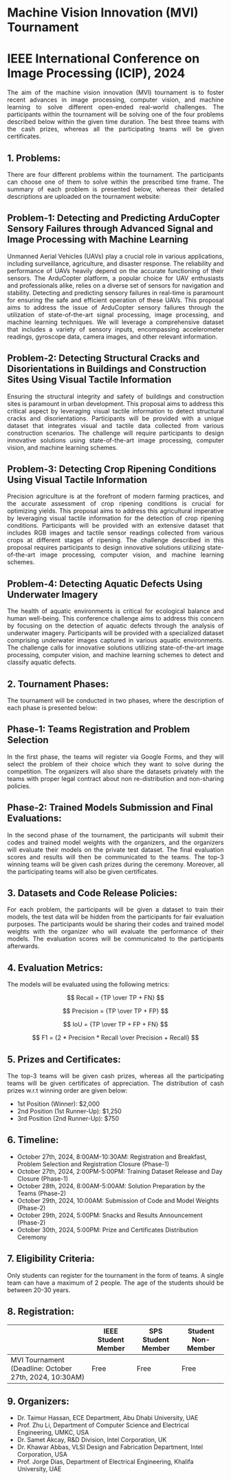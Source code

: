 # Machine Vision Innovation (MVI) Tournament
# IEEE International Conference on Image Processing (ICIP), 2024

<p align="justify">
The aim of the machine vision innovation (MVI) tournament is to foster recent advances in image processing, computer vision, and machine learning to solve different open-ended real-world challenges. The participants within the tournament will be solving one of the four problems described below within the given time duration. The best three teams with the cash prizes, whereas all the participating teams will be given certificates. 
</p>

## 1. Problems:
<p align="justify">
There are four different problems within the tournament. The participants can choose one of them to solve within the prescribed time frame. The summary of each problem is presented below, whereas their detailed descriptions are uploaded on the tournament website:
</p>  

## Problem-1: Detecting and Predicting ArduCopter Sensory Failures through Advanced Signal and Image Processing with Machine Learning
<p align="justify">
Unmanned Aerial Vehicles (UAVs) play a crucial role in various applications, including surveillance, agriculture, and disaster response. The reliability and performance of UAVs heavily depend on the accurate functioning of their sensors. The ArduCopter platform, a popular choice for UAV enthusiasts and professionals alike, relies on a diverse set of sensors for navigation and stability. Detecting and predicting sensory failures in real-time is paramount for ensuring the safe and efficient operation of these UAVs.
This proposal aims to address the issue of ArduCopter sensory failures through the utilization of state-of-the-art signal processing, image processing, and machine learning techniques. We will leverage a comprehensive dataset that includes a variety of sensory inputs, encompassing accelerometer readings, gyroscope data, camera images, and other relevant information.
</p>  

## Problem-2: Detecting Structural Cracks and Disorientations in Buildings and Construction Sites Using Visual Tactile Information
<p align="justify">
Ensuring the structural integrity and safety of buildings and construction sites is paramount in urban development. This proposal aims to address this critical aspect by leveraging visual tactile information to detect structural cracks and disorientations. Participants will be provided with a unique dataset that integrates visual and tactile data collected from various construction scenarios. The challenge will require participants to design innovative solutions using state-of-the-art image processing, computer vision, and machine learning schemes.
</p>  

## Problem-3: Detecting Crop Ripening Conditions Using Visual Tactile Information
<p align="justify">
Precision agriculture is at the forefront of modern farming practices, and the accurate assessment of crop ripening conditions is crucial for optimizing yields. This proposal aims to address this agricultural imperative by leveraging visual tactile information for the detection of crop ripening conditions. Participants will be provided with an extensive dataset that includes RGB images and tactile sensor readings collected from various crops at different stages of ripening. The challenge described in this proposal requires participants to design innovative solutions utilizing state-of-the-art image processing, computer vision, and machine learning schemes.
</p>  

## Problem-4: Detecting Aquatic Defects Using Underwater Imagery
<p align="justify">
The health of aquatic environments is critical for ecological balance and human well-being. This conference challenge aims to address this concern by focusing on the detection of aquatic defects through the analysis of underwater imagery. Participants will be provided with a specialized dataset comprising underwater images captured in various aquatic environments. The challenge calls for innovative solutions utilizing state-of-the-art image processing, computer vision, and machine learning schemes to detect and classify aquatic defects.
</p>  

## 2. Tournament Phases:
<p align="justify">
The tournament will be conducted in two phases, where the description of each phase is presented below:
</p>  

## Phase-1: Teams Registration and Problem Selection
<p align="justify">
In the first phase, the teams will register via Google Forms, and they will select the problem of their choice which they want to solve during the competition. The organizers will also share the datasets privately with the teams with proper legal contract about non re-distribution and non-sharing policies.
</p>

## Phase-2: Trained Models Submission and Final Evaluations:
<p align="justify">
In the second phase of the tournament, the participants will submit their codes and trained model weights with the organizers, and the organizers will evaluate their models on the private test dataset. The final evaluation scores and results will then be communicated to the teams. The top-3 winning teams will be given cash prizes during the ceremony. Moreover, all the participating teams will also be given certificates.
</p>  

## 3. Datasets and Code Release Policies:
<p align="justify">
For each problem, the participants will be given a dataset to train their models, the test data will be hidden from the participants for fair evaluation purposes. The participants would be sharing their codes and trained model weights with the organizer who will evaluate the performance of their models. The evaluation scores will be communicated to the participants afterwards.
</p>

## 4. Evaluation Metrics:
<p align="justify">
The models will be evaluated using the following metrics:

$$ Recall = {TP \over TP + FN} $$

$$ Precision = {TP \over TP + FP} $$

$$ IoU = {TP \over TP + FP + FN} $$

$$ F1 = {2 * Precision * Recall \over Precision + Recall} $$
</p>  

## 5. Prizes and Certificates:
<p align="justify">
The top-3 teams will be given cash prizes, whereas all the participating teams will be given certificates of appreciation. The distribution of cash prizes w.r.t winning order are given below:
</p>

- 1st Position (Winner): $2,000
- 2nd Position (1st Runner-Up): $1,250
- 3rd Position (2nd Runner-Up): $750

## 6. Timeline:

- October 27th, 2024, 8:00AM-10:30AM: Registration and Breakfast, Problem Selection and Registration Closure (Phase-1)
- October 27th, 2024, 2:00PM-5:00PM: Training Dataset Release and Day Closure (Phase-1)
- October 28th, 2024, 8:00AM-5:00AM: Solution Preparation by the Teams (Phase-2)
- October 29th, 2024, 10:00AM: Submission of Code and Model Weights (Phase-2)
- October 29th, 2024, 5:00PM: Snacks and Results Announcement (Phase-2)
- October 30th, 2024, 5:00PM: Prize and Certificates Distribution Ceremony 

## 7. Eligibility Criteria:
<p align="justify">
Only students can register for the tournament in the form of teams. A single team can have a maximum of 2 people. The age of the students should be between 20-30 years. 
</p>

## 8. Registration:

|   | IEEE Student Member | SPS Student Member | Student Non-Member |
| ------------- | ------------- | ------------- | ------------- |
| MVI Tournament (Deadline: October 27th, 2024, 10:30AM)  | Free  | Free  | Free  |

## 9. Organizers:

- Dr. Taimur Hassan, ECE Department, Abu Dhabi University, UAE
- Prof. Zhu Li, Department of Computer Science and Electrical Engineering, UMKC, USA
- Dr. Samet Akcay, R&D Division, Intel Corporation, UK
- Dr. Khawar Abbas, VLSI Design and Fabrication Department, Intel Corporation, USA
- Prof. Jorge Dias, Department of Electrical Engineering, Khalifa University, UAE
 
